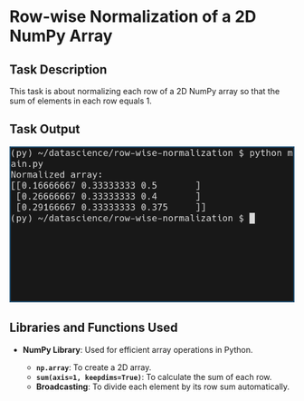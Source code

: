 # Row-wise Normalization of a 2D NumPy Array

## Task Description

This task is about normalizing each row of a 2D NumPy array so that the sum of elements in each row equals 1.

## Task Output

![Task Output](output/out1.png)

## Libraries and Functions Used

- **NumPy Library**: Used for efficient array operations in Python.

  - **`np.array`**: To create a 2D array.
  - **`sum(axis=1, keepdims=True)`**: To calculate the sum of each row.
  - **Broadcasting**: To divide each element by its row sum automatically.
